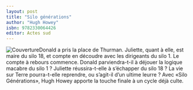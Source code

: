 ```yaml
---
layout: post
title: "Silo générations"
author: "Hugh Howey"
isbn: 9782330064426
editor: Actes sud
---
```


![Couverture](/img/9782330064426.jpg)Donald a pris la place de Thurman. Juliette, quant à elle, est maire du silo 18, et compte en découdre avec les dirigeants du silo 1. Le compte à rebours commence. Donald parviendra-t-il à déjouer la logique macabre du silo 1 ? Juliette réussira-t-elle à s’échapper du silo 18 ? La vie sur Terre pourra-t-elle reprendre, ou s’agit-il d’un ultime leurre ? Avec «Silo Générations», Hugh Howey apporte la touche finale à un cycle déjà culte.